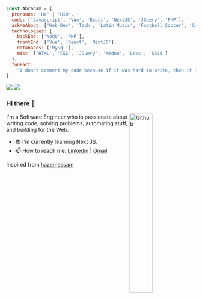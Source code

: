 ```javascript
const Abraham = {
  pronouns: 'He' | 'Him',
  code: ['Javascript', 'Vue', 'React', 'NextJS', 'JQuery', 'PHP'],
  askMeAbout: ['Web Dev', 'Tech', 'Latin Music', 'Football Soccer', 'Sing', 'Coffe'],
  technologies: {
    backEnd: ['Node', 'PHP'],
    frontEnd: ['Vue', 'React', 'NextJS'],
    databases: ['MySql'],
    misc: ['HTML', 'CSS', 'JQuery', 'Medoo', 'Less', 'SASS']
  },
  funFact:
    "I don't comment my code because if it was hard to write, then it should also be hard to read"
}
```

<img src="https://github-readme-stats.vercel.app/api?username=abraham1669&show_icons=true&theme=tokyonight" />
<img src="https://github-readme-stats.vercel.app/api/top-langs/?username=abraham1669&layout=compact&show_icons=true&theme=tokyonight" />

### Hi there 👋

<img width="35%" align="right" alt="Github" src="https://user-images.githubusercontent.com/48678280/88862734-4903af80-d201-11ea-968b-9c939d88a37c.gif" />

I'm a Software Engineer who is passionate about writing code, solving problems, automating stuff, and building for the Web.

- 📚 I’m currently learning Next JS.
- 📫 How to reach me: [Linkedin](https://www.linkedin.com/in/abraham-pech) | [Gmail](mailto:abraham.opp@gmail.com)

Inspired from [hazemessam](https://github.com/hazemessam)
